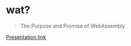 # wat?
> The Purpose and Promise of WebAssembly

[Presentation link](http://wat-brown-bag.surge.sh)
